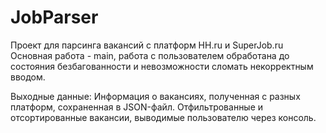 # JobParser
Проект для парсинга вакансий с платформ HH.ru и SuperJob.ru
Основная работа - main, работа с пользователем обработана до состояния безбагованности и невозможности сломать некорректным вводом.

Выходные данные:
Информация о вакансиях, полученная с разных платформ, сохраненная в JSON-файл.
Отфильтрованные и отсортированные вакансии, выводимые пользователю через консоль.

